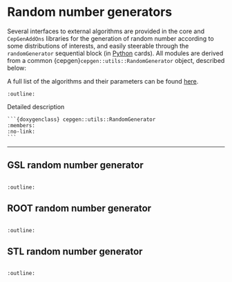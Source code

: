 # Random number generators

Several interfaces to external algorithms are provided in the core and `CepGenAddOns` libraries for the generation of random number according to some distributions of interests, and easily steerable through the `randomGenerator` sequential block (in [Python](/cards-python.md) cards).
All modules are derived from a common {cepgen}`cepgen::utils::RandomGenerator` object, described below:

A full list of the algorithms and their parameters can be found [here](/raw-modules.md#rndgen).

```{doxygenclass} cepgen::utils::RandomGenerator
:outline:
```

Detailed description

````{toggle}
```{doxygenclass} cepgen::utils::RandomGenerator
:members:
:no-link:
```
````

______________________________________________________________________

## GSL random number generator

```{versionadded} 1.2.0
```

```{doxygenclass} cepgen::GSLRandomGenerator
:outline:
```

## ROOT random number generator

```{versionadded} 1.2.0
```

```{doxygenclass} cepgen::root::RandomGenerator
:outline:
```

## STL random number generator

```{versionadded} 1.2.0
```

```{doxygenclass} cepgen::STLRandomGenerator
:outline:
```
